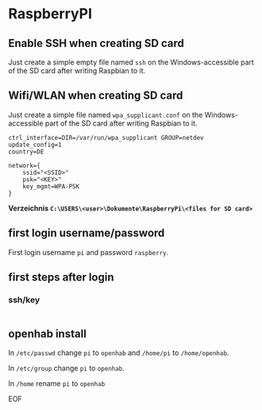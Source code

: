 # RaspberryPI

## Enable SSH when creating SD card
Just create a simple empty file named `ssh` on the Windows-accessible part of the SD card after writing Raspbian to it.

## Wifi/WLAN when creating SD card
Just create a simple file named `wpa_supplicant.conf` on the Windows-accessible part of the SD card after writing Raspbian to it.

```config
ctrl_interface=DIR=/var/run/wpa_supplicant GROUP=netdev
update_config=1
country=DE

network={
    ssid="<SSID>"
    psk="<KEY>"
    key_mgmt=WPA-PSK
}
```

**Verzeichnis `C:\USERS\<user>\Dokumente\RaspberryPi\<files for SD card>`**

## first login username/password
First login username `pi` and password `raspberry`.

## first steps after login
### ssh/key
```bash
```

## openhab install

In `/etc/passwd` change `pi` to `openhab` and `/home/pi` to `/home/openhab`.

In `/etc/group` change `pi` to `openhab`.

In `/home` rename `pi` to `openhab`

EOF
